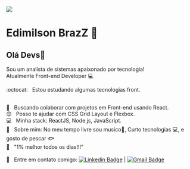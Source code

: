 <img width="auto" src="https://ik.imagekit.io/1n1swj1w28/1400x900_0VcDpVoM8.png">

# Edimilson BrazZ 🖖 

## Olá Devs👋

Sou um analista de sistemas apaixonado por tecnologia! <br/> 
Atualmente Front-end Developer :computer:

:octocat:  &nbsp; Estou estudando algumas tecnologias front.

  <br/> :purple_heart: &nbsp; Buscando colaborar com projetos em Front-end usando React.
  <br/> :blush: &nbsp; Posso te ajudar com CSS Grid Layout e Flexbox.
  <br/> :computer: &nbsp; Minha stack: ReactJS, Node.js, JavaScript.
  <br/> 💬  &nbsp; Sobre mim: No meu tempo livre sou musico🎸, Curto tecnologias :computer:, e gosto de pescar :fish: 
  <br/> :battery: &nbsp; "1% melhor todos os dias!!!"
  <br/>
  <br/> :email: &nbsp; Entre em contato comigo: 
  [![Linkedin Badge](https://img.shields.io/badge/-EdimilsonBraz-blue?style=flat-square&logo=Linkedin&logoColor=white&link=https://www.linkedin.com/in/edimilsonbraz/)](https://www.linkedin.com/in/edimilsonbraz/) 
| 
[![Gmail Badge](https://img.shields.io/badge/-edimilson.gt8@gmail.com-c14438?style=flat-square&logo=Gmail&logoColor=white&link=mailto:edimilson.gt8@gmail.com)](mailto:edimilson.gt8@gmail.com)
